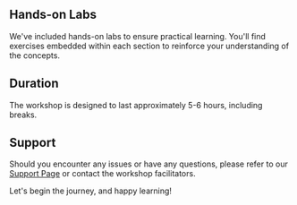 ## Hands-on Labs

We've included hands-on labs to ensure practical learning. You'll find exercises embedded within each section to reinforce your understanding of the concepts.

## Duration

The workshop is designed to last approximately 5-6 hours, including breaks.

## Support

Should you encounter any issues or have any questions, please refer to our [Support Page](./support.md) or contact the workshop facilitators.

Let's begin the journey, and happy learning!
